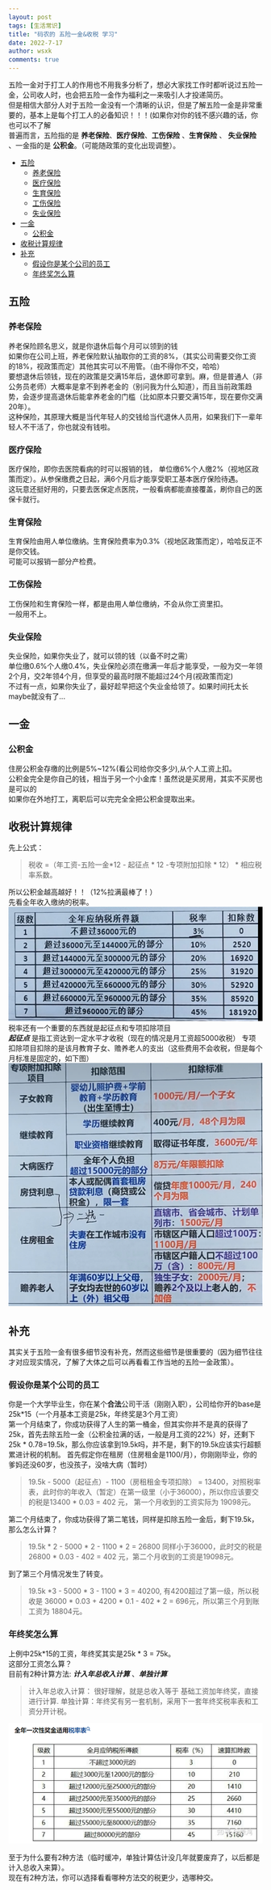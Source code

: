 ```yaml
---
layout: post
tags: [生活常识]
title: "码农的 五险一金&收税 学习"
date: 2022-7-17
author: wsxk
comments: true
---
```


五险一金对于打工人的作用也不用我多分析了，想必大家找工作时都听说过五险一金，公司收人时，也会把五险一金作为福利之一来吸引人才投递简历。<br>
但是相信大部分人对于五险一金没有一个清晰的认识，但是了解五险一金是非常重要的，基本上是每个打工人的必备知识！！！(如果你对你的钱不感兴趣的话，你也可以不了解<br>
普遍而言，五险指的是 **养老保险**、**医疗保险**、**工伤保险** 、**生育保险** 、  **失业保险** 、一金指的是 **公积金**。（可能随政策的变化出现调整）。<br>

- [五险](#五险)
  - [养老保险](#养老保险)
  - [医疗保险](#医疗保险)
  - [生育保险](#生育保险)
  - [工伤保险](#工伤保险)
  - [失业保险](#失业保险)
- [一金](#一金)
  - [公积金](#公积金)
- [收税计算规律](#收税计算规律)
- [补充](#补充)
  - [假设你是某个公司的员工](#假设你是某个公司的员工)
  - [年终奖怎么算](#年终奖怎么算)

## 五险<br>
### 养老保险<br>
养老保险顾名思义，就是你退休后每个月可以领到的钱<br>
如果你在公司上班，养老保险默认抽取你的工资的8%，（其实公司需要交你工资的18%，视政策而定）其他其实可以不用管。（由不得你不交，哈哈）<br>
要想退休后领钱，现在的政策是交满15年后，退休即可拿到。麻，但是普通人（非公务员老师）大概率是拿不到养老金的（别问我为什么知道），而且当前政策趋势，会逐步提高退休后能拿养老金的门槛（比如原本只要交满15年，现在要你交满20年）。<br>
这种保险，其原理大概是当代年轻人的交钱给当代退休人员用，如果我们下一辈年轻人不干活了，你也就没有钱啦。

### 医疗保险<br>
医疗保险，即你去医院看病的时可以报销的钱，
单位缴6%个人缴2%（视地区政策而定）。从参保缴费之日起，满6个月后才能享受职工基本医疗保险待遇。<br>
这玩意还挺好用的，只要去医保定点医院，一般看病都能直接覆盖，刷你自己的医保卡就行。<br>

### 生育保险<br>
生育保险由用人单位缴纳。生育保险费率为0.3%（视地区政策而定），哈哈反正不是你交钱。<br>
可能可以报销一部分产检费。<br>

### 工伤保险<br>
工伤保险和生育保险一样，都是由用人单位缴纳，不会从你工资里扣。<br>
一般用不上。
### 失业保险<br>
失业保险，如果你失业了，就可以领的钱（以备不时之需）<br>
单位缴0.6%个人缴0.4%，失业保险必须在缴满一年后才能享受，一般为交一年领2个月，交2年领4个月，但享受的最高时限不能超过24个月(视政策而定)<br>
不过有一点，如果你失业了，最好趁早把这个失业金给领了。如果时间托太长maybe就没有了...

## 一金<br>
### 公积金<br>
住房公积金存缴的比例是5%~12%(看公司给你交多少),从个人工资上扣。<br>
公积金完全是你自己的钱，相当于另一个小金库！虽然说是买房用，其实不买房也是可以的<br>
如果你在外地打工，离职后可以完完全全把公积金提取出来。

## 收税计算规律<br>
先上公式：<br>
> 税收 =（年工资-五险一金*12 - 起征点 * 12 -专项附加扣除 * 12） * 相应税率系数。<br>

所以公积金越高越好！！（12%拉满最棒了！）<br>
先看全年收入缴纳的税率。<br>
![](https://raw.githubusercontent.com/wsxk/wsxk_pictures/main/2022-6-27-DNS/20220816170611.png)
税率还有一个重要的东西就是起征点和专项扣除项目<br>
***起征点*** 是指工资达到一定水平才收税（现在的情况是月工资超5000收税）
专项扣除项目扣除的是该月教育子女、赡养老人的支出（这些费用不会收税，但是每个月标准是固定的，如下图）
![](https://raw.githubusercontent.com/wsxk/wsxk_pictures/main/2022-6-27-DNS/20220816171157.png)

## 补充<br>
其实关于五险一金有很多细节没有补充，然而这些细节是很重要的（因为细节往往才对应现实情况，了解了大体之后可以再看看工作当地的五险一金政策）。

### 假设你是某个公司的员工<br>
你是一个大学毕业生，你在某个**合法**公司干活（刚刚入职），公司给你开的base是25k*15（一个月基本工资是25k，年终奖是3个月工资）<br>
第一个月结束了，你成功获得了人生的第一桶金，但其实你并不是真的获得了25k，首先去除五险一金（公积金拉满的话，一般是月工资的22%）好，还剩下25k * 0.78=19.5k，那么你应该拿到19.5k吗，并不是，剩下的19.5k应该实行超额累进计税的机制。
首先假定你在租房（住房租金是1100/月），你刚刚毕业，你的爹妈还没60岁，也没孩子，没啥大病（暂时）
> 19.5k - 5000（起征点）- 1100（房租租金专项扣除） = 13400，对照税率表，此时你的年收入（暂定）在第一级里（小于36000），所以你应该要交的税是13400 * 0.03 = 402 元， 第一个月收到的工资实际为 19098元。

第二个月结束了，你成功获得了第二笔钱，同样是扣除五险一金后，剩下19.5k，那么怎么计算？
> 19.5k * 2 - 5000 * 2 - 1100 * 2 = 26800 同样小于36000，此时交的税是 26800 * 0.03 - 402 = 402 元，第二个月收到的工资是19098元。

到了第三个月情况发生了转变。
> 19.5k *3 - 5000 * 3 - 1100 * 3 = 40200, 有4200超过了第一级，所以税收是 36000 * 0.03 + 4200 * 0.1 - 402 * 2 = 696元，所以第三个月到账工资为 18804元。

### 年终奖怎么算<br>
上例中25k*15的工资，年终奖其实是25k * 3 = 75k。<br>
这部分工资怎么算？<br>
目前有2种计算方法: ***计入年总收入计算*** 、***单独计算***<br>
> 计入年总收入计算： 很好理解，就是总收入等于 基础工资加年终奖，直接进行计算.
> 单独计算：年终奖有另一套机制，采用下一套年终奖税率表和工资分开计税。

![](https://raw.githubusercontent.com/wsxk/wsxk_pictures/main/2022-6-27-DNS/20220816180401.png)

至于为什么要有2种方法（临时缓冲，单独计算估计没几年就要废弃了，以后都是计入总收入来算）。<br>
现在有2种方法，你可以选择看看哪种方法交的税更少，选哪种交。